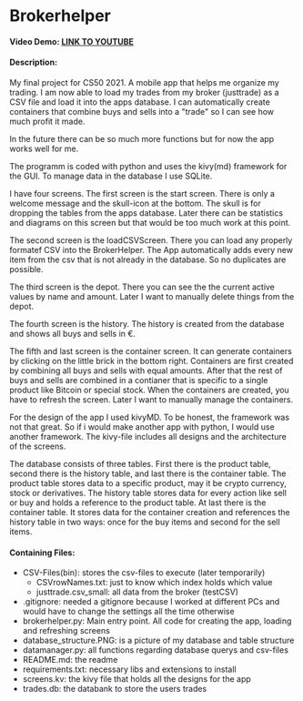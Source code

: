 # Brokerhelper

#### Video Demo: [LINK TO YOUTUBE](https://youtu.be/rQTsMa52rlk)

#### Description:

My final project for CS50 2021. A mobile app that helps me organize my trading.
I am now able to load my trades from my broker (justtrade) as a CSV file and load it into the apps database.
I can automatically create containers that combine buys and sells into a "trade" so I can see how much profit it made.

In the future there can be so much more functions but for now the app works well for me.

The programm is coded with python and uses the kivy(md) framework for the GUI.
To manage data in the database I use SQLite.

I have four screens. The first screen is the start screen. There is only a welcome message and the skull-icon at the bottom. The skull is for dropping the tables from the apps database. Later there can be statistics and diagrams on this screen but that would be too much work at this point.

The second screen is the loadCSVScreen. There you can load any properly formatef CSV into the BrokerHelper. The App automatically adds every new item from the csv that is not already in the database. So no duplicates are possible.

The third screen is the depot. There you can see the the current active values by name and amount. Later I want to manually delete things from the depot.

The fourth screen is the history. The history is created from the database and shows all buys and sells in €.

The fifth and last screen is the container screen. It can generate containers by clicking on the little brick in the bottom right. Containers are first created by combining all buys and sells with equal amounts. After that the rest of buys and sells are combined in a contianer that is specific to a single product like Bitcoin or special stock. When the containers are created, you have to refresh the screen. Later I want to manually manage the containers.

For the design of the app I used kivyMD. To be honest, the framework was not that great. So if i would make another app with python, I would use another framework. The kivy-file includes all designs and the architecture of the screens.

The database consists of three tables. First there is the product table, second there is the history table, and last there is the container table. The product table stores data to a specific product, may it be crypto currency, stock or derivatives. The history table stores data for every action like sell or buy and holds a reference to the product table. At last there is the container table. It stores data for the container creation and references the history table in two ways: once for the buy items and second for the sell items.

#### Containing Files:

-   CSV-Files(bin): stores the csv-files to execute (later temporarily)
    -   CSVrowNames.txt: just to know which index holds which value
    -   justtrade.csv_small: all data from the broker (testCSV)
-   .gitignore: needed a gitignore because I worked at different PCs and would have to change the settings all the time otherwise
-   brokerhelper.py: Main entry point. All code for creating the app, loading and refreshing screens
-   database_structure.PNG: is a picture of my database and table structure
-   datamanager.py: all functions regarding database querys and csv-files
-   README.md: the readme
-   requirements.txt: necessary libs and extensions to install
-   screens.kv: the kivy file that holds all the designs for the app
-   trades.db: the databank to store the users trades

